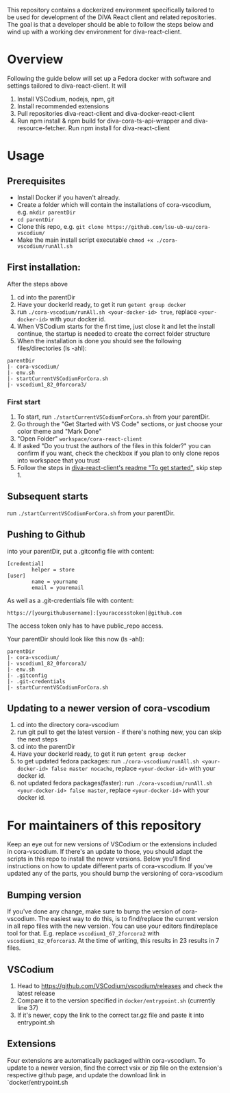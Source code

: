This repository contains a dockerized environment specifically tailored to be used for development of the DiVA React client and related repositories. The goal is that a developer should be able to follow the steps below and wind up with a working dev environment for diva-react-client.

# Overview
Following the guide below will set up a Fedora docker with software and settings tailored to diva-react-client.
It will

  1. Install VSCodium, nodejs, npm, git
  2. Install recommended extensions
  3. Pull repositories diva-react-client and diva-docker-react-client
  4. Run npm install & npm build for diva-cora-ts-api-wrapper and diva-resource-fetcher. Run npm install for diva-react-client

# Usage

## Prerequisites
- Install Docker if you haven't already.
- Create a folder which will contain the installations of cora-vscodium, e.g. `mkdir parentDir`
- `cd parentDir`
- Clone this repo, e.g. `git clone https://github.com/lsu-ub-uu/cora-vscodium/`
- Make the main install script executable `chmod +x ./cora-vscodium/runAll.sh`


## First installation:
After the steps above
1. cd into the parentDir
2. Have your dockerId ready, to get it run `getent group docker`
3. run `./cora-vscodium/runAll.sh <your-docker-id> true`, replace `<your-docker-id>` with your docker id.
4. When VSCodium starts for the first time, just close it and let the install continue, the startup is needed to create the correct folder structure
5. When the installation is done you should see the following files/directories (ls -ahl):

```
parentDir
|- cora-vscodium/
|- env.sh
|- startCurrentVSCodiumForCora.sh
|- vscodium1_82_0forcora3/
```

### First start
1. To start, run `./startCurrentVSCodiumForCora.sh` from your parentDir.
2. Go through the "Get Started with VS Code" sections, or just choose your color theme and "Mark Done"
3. "Open Folder" `workspace/cora-react-client`
4. If asked "Do you trust the authors of the files in this folder?" you can confirm if you want, check the checkbox if you plan to only clone repos into workspace that you trust
5. Follow the steps in [diva-react-client's readme "To get started"](https://github.com/lsu-ub-uu/diva-react-client/tree/master/diva-react-client#to-get-started), skip step 1.


## Subsequent starts

run `./startCurrentVSCodiumForCora.sh` from your parentDir.

## Pushing to Github

into your parentDir, put a .gitconfig file with content:

```
[credential]
        helper = store
[user]
        name = yourname
        email = youremail
```

As well as a .git-credentials file with content:
``` 
https://[yourgithubusername]:[youraccesstoken]@github.com
```
        
The access token only has to have public_repo access.

Your parentDir should look like this now (ls -ahl):
```
parentDir
|- cora-vscodium/
|- vscodium1_82_0forcora3/
|- env.sh
|- .gitconfig
|- .git-credentials
|- startCurrentVSCodiumForCora.sh
```

## Updating to a newer version of cora-vscodium
1. cd into the directory cora-vscodium
2. run git pull to get the latest version - if there's nothing new, you can skip the next steps
3. cd into the parentDir
4. Have your dockerId ready, to get it run `getent group docker`
5. to get updated fedora packages: run `./cora-vscodium/runAll.sh <your-docker-id> false master nocache`, replace `<your-docker-id>` with your docker id.
5. not updated fedora packages(faster): run `./cora-vscodium/runAll.sh <your-docker-id> false master`, replace `<your-docker-id>` with your docker id.

# For maintainers of this repository

Keep an eye out for new versions of VSCodium or the extensions included in cora-vscodium. If there's an update to those, you should adapt the scripts in this repo to install the newer versions.
Below you'll find instructions on how to update different parts of cora-vscodium. If you've updated any of the parts, you should bump the versioning of cora-vscodium

## Bumping version
If you've done any change, make sure to bump the version of cora-vscodium. The easiest way to do this, is to find/replace the current version in all repo files with the new version. You can use your editors find/replace tool for that.
E.g. replace `vscodium1_67_2forcora2` with `vscodium1_82_0forcora3`.
At the time of writing, this results in 23 results in 7 files.


## VSCodium

1. Head to https://github.com/VSCodium/vscodium/releases and check the latest release
2. Compare it to the version specified in `docker/entrypoint.sh` (currently line 37)
3. If it's newer, copy the link to the correct tar.gz file and paste it into entrypoint.sh

## Extensions

Four extensions are automatically packaged within cora-vscodium. To update to a newer version, find the correct vsix or zip file on the extension's respective github page, and update the download link in `docker/entrypoint.sh

